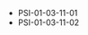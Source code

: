 <!--
    ATTENTION: This file was generated via gradle!
               Do NOT manually edit this file! Any such changes will be overwritten!
-->
* PSI-01-03-11-01
* PSI-01-03-11-02
